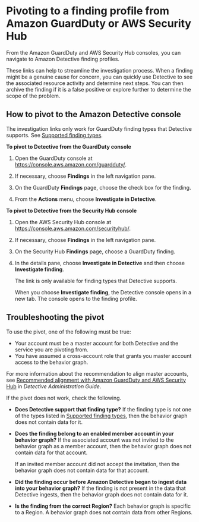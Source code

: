 # Pivoting to a finding profile from Amazon GuardDuty or AWS Security Hub<a name="profile-pivot-from-service"></a>

From the Amazon GuardDuty and AWS Security Hub consoles, you can navigate to Amazon Detective finding profiles\.

These links can help to streamline the investigation process\. When a finding might be a genuine cause for concern, you can quickly use Detective to see the associated resource activity and determine next steps\. You can then archive the finding if it is a false positive or explore further to determine the scope of the problem\.

## How to pivot to the Amazon Detective console<a name="profile-pivot-how-to"></a>

The investigation links only work for GuardDuty finding types that Detective supports\. See [Supported finding types](supported-finding-types.md)\.

**To pivot to Detective from the GuardDuty console**

1. Open the GuardDuty console at [https://console\.aws\.amazon\.com/guardduty/](https://console.aws.amazon.com/guardduty/)\.

1. If necessary, choose **Findings** in the left navigation pane\.

1. On the GuardDuty **Findings** page, choose the check box for the finding\.

1. From the **Actions** menu, choose **Investigate in Detective**\.

**To pivot to Detective from the Security Hub console**

1. Open the AWS Security Hub console at [https://console\.aws\.amazon\.com/securityhub/](https://console.aws.amazon.com/securityhub/)\.

1. If necessary, choose **Findings** in the left navigation pane\.

1. On the Security Hub **Findings** page, choose a GuardDuty finding\.

1. In the details pane, choose **Investigate in Detective** and then choose **Investigate finding**\.

   The link is only available for finding types that Detective supports\.

   When you choose **Investigate finding**, the Detective console opens in a new tab\. The console opens to the finding profile\.

## Troubleshooting the pivot<a name="profile-pivot-troubleshooting"></a>

To use the pivot, one of the following must be true:
+ Your account must be a master account for both Detective and the service you are pivoting from\.
+ You have assumed a cross\-account role that grants you master account access to the behavior graph\.

For more information about the recommendation to align master accounts, see [Recommended alignment with Amazon GuardDuty and AWS Security Hub](https://docs.aws.amazon.com/detective/latest/adminguide/detective-prerequisites.html#recommended-service-alignment) in *Detective Administration Guide*\.

If the pivot does not work, check the following\.
+ **Does Detective support that finding type?** If the finding type is not one of the types listed in [Supported finding types](supported-finding-types.md), then the behavior graph does not contain data for it\.
+ **Does the finding belong to an enabled member account in your behavior graph?** If the associated account was not invited to the behavior graph as a member account, then the behavior graph does not contain data for that account\.

  If an invited member account did not accept the invitation, then the behavior graph does not contain data for that account\.
+ **Did the finding occur before Amazon Detective began to ingest data into your behavior graph?** If the finding is not present in the data that Detective ingests, then the behavior graph does not contain data for it\.
+ **Is the finding from the correct Region?** Each behavior graph is specific to a Region\. A behavior graph does not contain data from other Regions\.